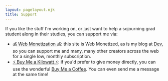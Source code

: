 ```yaml
---
layout: pagelayout.njk
title: Support
---
```


If you like the stuff I'm working on, or just want to help a sojourning grad student along in their studies, you can support me via:

* [💰 Web Monetization 💰](https://webmonetization.org/): this site is Web Monetized, as is my blog at [Dev](https://dev.to/luckierdodge), so you can support me and many, many other creators across the web for a single low, monthly subscription.
* [⚡ Buy Me a Kilowatt ⚡](https://www.buymeacoffee.com/aVc18KuLq): if you'd prefer to give money directly, you can use the wonderful [Buy Me a Coffee](https://www.buymeacoffee.com/). You can even send me a message at the same time!
